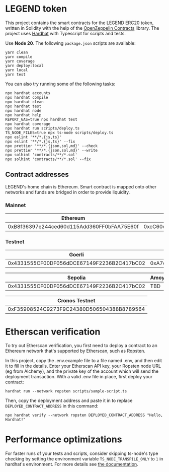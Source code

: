 # LEGEND token

This project contains the smart contracts for the LEGEND ERC20 token, written in Solidity with the help of the
[OpenZeppelin Contracts](https://openzeppelin.com/contracts/) library. The project uses [Hardhat](https://hardhat.org/)
with Typescript for scripts and tests.

Use **Node 20**. The following `package.json` scripts are available:

```shell
yarn clean
yarn compile
yarn coverage
yarn deploy:local
yarn local
yarn test
```

You can also try running some of the following tasks:

```shell
npx hardhat accounts
npx hardhat compile
npx hardhat clean
npx hardhat test
npx hardhat node
npx hardhat help
REPORT_GAS=true npx hardhat test
npx hardhat coverage
npx hardhat run scripts/deploy.ts
TS_NODE_FILES=true npx ts-node scripts/deploy.ts
npx eslint '**/*.{js,ts}'
npx eslint '**/*.{js,ts}' --fix
npx prettier '**/*.{json,sol,md}' --check
npx prettier '**/*.{json,sol,md}' --write
npx solhint 'contracts/**/*.sol'
npx solhint 'contracts/**/*.sol' --fix
```

## Contract addresses

LEGEND's home chain is Ethereum. Smart contract is mapped onto other networks and funds are bridged in order to provide
liquidity.

### Mainnet

| Ethereum                                   | Polygon                                    |
|--------------------------------------------|--------------------------------------------|
| 0xB8f36397e244ced60d115Add360FF0bFAA75E60f | 0xcC60c7c0Cf827355BB9FdC6d1F26f2fEE8aBc26d |

### Testnet

| Goerli                                     | Mumbai                                     |
|--------------------------------------------|--------------------------------------------|
| 0x4331555CF00DF056dDCE67149F2236B2C417bC02 | 0xA7d38579e0Ff4E3416D03501d19Cebf8633daBB1 |

| Sepolia                                    | Amoy                                       |
|--------------------------------------------|--------------------------------------------|
| 0x4331555CF00DF056dDCE67149F2236B2C417bC02 | TBD                                        |

| Cronos Testnet                             |
|--------------------------------------------|
| 0xF35908524C9273F9C24380D506504388B8789564 |

# Etherscan verification

To try out Etherscan verification, you first need to deploy a contract to an Ethereum network that's supported by Etherscan, such as Ropsten.

In this project, copy the .env.example file to a file named .env, and then edit it to fill in the details. Enter your Etherscan API key, your Ropsten node URL (eg from Alchemy), and the private key of the account which will send the deployment transaction. With a valid .env file in place, first deploy your contract:

```shell
hardhat run --network ropsten scripts/sample-script.ts
```

Then, copy the deployment address and paste it in to replace `DEPLOYED_CONTRACT_ADDRESS` in this command:

```shell
npx hardhat verify --network ropsten DEPLOYED_CONTRACT_ADDRESS "Hello, Hardhat!"
```

# Performance optimizations

For faster runs of your tests and scripts, consider skipping ts-node's type checking by setting the environment variable `TS_NODE_TRANSPILE_ONLY` to `1` in hardhat's environment. For more details see [the documentation](https://hardhat.org/guides/typescript.html#performance-optimizations).
